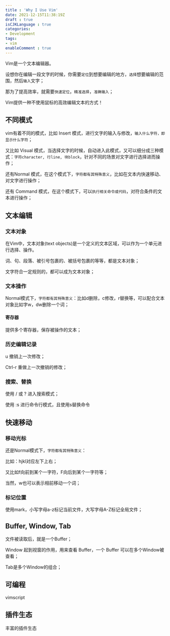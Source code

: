```yaml
---
title : 'Why I Use Vim'
date: 2021-12-15T11:38:19Z
draft : true
isCJKLanguage : true
categories:
- Development
tags:
- vim
enableComment : true
---
```


Vim是一个文本编辑器。

设想你在编辑一段文字的时候，你需要`定位`到想要编辑的地方，`选择`想要编辑的范围，然后`输入`文字；

那为了提高效率，就需要`快速定位`，`精准选择`，`准确输入`；

Vim提供一种不使用鼠标的高效编辑文本的方式！

## 不同模式

vim有着不同的模式，比如 Insert 模式，进行文字的输入与修改，`输入什么字符，即显示什么字符`；

又比如 Visual 模式，当选择文字的时候，自动进入此模式，又可以细分成三种模式：`字符character, 行line, 块block`，针对不同的场景对文字进行选择进而操作；

还有Normal 模式，在这个模式下，`字符都有其特殊意义`，比如在文本内快速移动、对文字进行操作；

还有 Command 模式，在这个模式下，可以`执行相关命令或代码`，对符合条件的文本进行操作；

## 文本编辑

### 文本对象

在Vim中，文本对象(text objects)是一个定义的文本区域，可以作为一个单元进行选择、操作。

词、句、段落、被引号包裹的、被括号包裹的等等，都是文本对象；

文字符合一定规则的，都可以成为文本对象；

### 文本操作

Normal模式下，`字符都有其特殊意义`：比如d删除，c修改，r替换等，可以配合文本对象比如字w，dw删除一个词；

#### 寄存器

提供多个寄存器，保存被操作的文本；

### 历史编辑记录

u 撤销上一次修改；

Ctrl-r 重做上一次撤销的修改；

### 搜索、替换

使用 / 或 ? 进入搜索模式；

使用 :s 进行命令行模式，且使用s替换命令

## 快速移动

### 移动光标

还是Normal模式下，`字符都有其特殊意义`：

比如：hjkl对应左下上右；

又比如f向前到某个一字符，F向后到某个一字符等；

当然，w也可以表示相前移动一个词；

### 标记位置

使用mark，小写字母a-z标记当前文件，大写字母A-Z标记全局文件；

## Buffer, Window, Tab

文件被读取后，就是一个Buffer；

Window 起到视窗的作用，用来查看 Buffer，一个 Buffer 可以在多个Window被查看；

Tab是多个Window的组合；

## 可编程

vimscript

## 插件生态

丰富的插件生态
